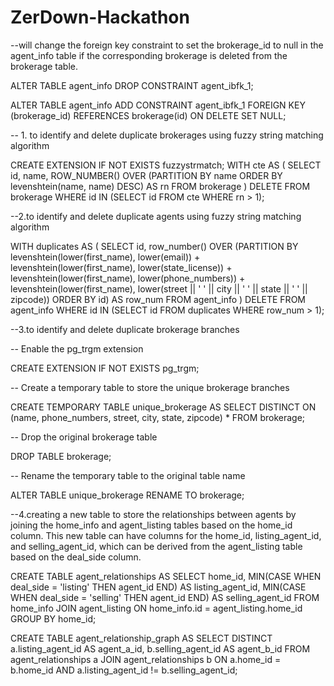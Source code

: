 # ZerDown-Hackathon

--will change the foreign key constraint to set the brokerage_id to null in the agent_info table if the corresponding brokerage is deleted from the brokerage table.

ALTER TABLE agent_info
DROP CONSTRAINT agent_ibfk_1;

ALTER TABLE agent_info
ADD CONSTRAINT agent_ibfk_1
FOREIGN KEY (brokerage_id)
REFERENCES brokerage(id)
ON DELETE SET NULL;

-- 1. to identify and delete duplicate brokerages using fuzzy string matching algorithm

CREATE EXTENSION IF NOT EXISTS fuzzystrmatch;
WITH cte AS (
  SELECT id, name, 
         ROW_NUMBER() OVER (PARTITION BY name ORDER BY levenshtein(name, name) DESC) AS rn
  FROM brokerage
)
DELETE FROM brokerage
WHERE id IN (SELECT id FROM cte WHERE rn > 1);



--2.to identify and delete duplicate agents using fuzzy string matching algorithm

WITH duplicates AS (
  SELECT 
    id, 
    row_number() OVER (PARTITION BY 
      levenshtein(lower(first_name), lower(email)) + 
      levenshtein(lower(first_name), lower(state_license)) + 
      levenshtein(lower(first_name), lower(phone_numbers)) +
      levenshtein(lower(first_name), lower(street || ' ' || city || ' ' || state || ' ' || zipcode))
    ORDER BY id) AS row_num
  FROM agent_info
)
DELETE FROM agent_info 
WHERE id IN (SELECT id FROM duplicates WHERE row_num > 1);


--3.to identify and delete duplicate brokerage branches

-- Enable the pg_trgm extension

CREATE EXTENSION IF NOT EXISTS pg_trgm;

-- Create a temporary table to store the unique brokerage branches

CREATE TEMPORARY TABLE unique_brokerage AS
  SELECT DISTINCT ON (name, phone_numbers, street, city, state, zipcode) 
    *
  FROM 
    brokerage;

-- Drop the original brokerage table

DROP TABLE brokerage;

-- Rename the temporary table to the original table name

ALTER TABLE unique_brokerage RENAME TO brokerage;

--4.creating a new table to store the relationships between agents by joining the home_info and agent_listing tables based on the home_id column. This new table can have columns for the home_id, listing_agent_id, and selling_agent_id, which can be derived from the agent_listing table based on the deal_side column.

CREATE TABLE agent_relationships AS
SELECT home_id,
       MIN(CASE WHEN deal_side = 'listing' THEN agent_id END) AS listing_agent_id,
       MIN(CASE WHEN deal_side = 'selling' THEN agent_id END) AS selling_agent_id
FROM home_info
JOIN agent_listing
ON home_info.id = agent_listing.home_id
GROUP BY home_id;

CREATE TABLE agent_relationship_graph AS
SELECT DISTINCT a.listing_agent_id AS agent_a_id, b.selling_agent_id AS agent_b_id
FROM agent_relationships a
JOIN agent_relationships b
ON a.home_id = b.home_id AND a.listing_agent_id != b.selling_agent_id;


